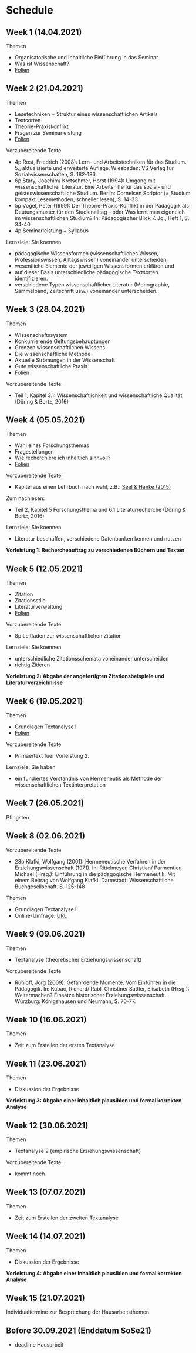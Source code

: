 # Schedule

## Week  1 (14.04.2021)

Themen
- Organisatorische und inhaltliche Einführung in das Seminar
- Was ist Wissenschaft? 
- [Folien](https://jobschepens.github.io/textanalyse/folien/week1.pptx)


## Week  2 (21.04.2021)

Themen
- Lesetechniken + Struktur eines wissenschaftlichen Artikels 
- Textsorten
- Theorie-Praxiskonflikt
- Fragen zur Seminarleistung
- [Folien](https://jobschepens.github.io/textanalyse/folien/week2.pptx)

Vorzubereitende Texte
- 4p Rost, Friedrich (2008): Lern- und Arbeitstechniken für das Studium. 5., aktualisierte und erweiterte Auflage. Wiesbaden: VS Verlag für Sozialwissenschaften, S. 182-186. 
- 6p Stary, Joachim/ Kretschmer, Horst (1994): Umgang mit wissenschaftlicher Literatur. Eine Arbeitshilfe für das sozial- und geisteswissenschaftliche Studium. Berlin: Cornelsen Scriptor (= Studium kompakt Lesemethoden, schneller lesen), S. 14-33.
- 5p Vogel, Peter (1999): Der Theorie-Praxis-Konflikt in der Pädagogik als Deutungsmuster für den Studienalltag – oder Was lernt man eigentlich im wissenschaftlichen Studium? In: Pädagogischer Blick 7. Jg., Heft 1, S. 34-40
- 4p Seminarleistung + Syllabus

Lernziele: Sie koennen
- pädagogische Wissensformen (wissenschaftliches Wissen, Professionswissen, Alltagswissen) voneinander unterscheiden,
- wesentliche Elemente der jeweiligen Wissensformen erklären und 
- auf dieser Basis unterschiedliche pädagogische Textsorten identifizieren.
- verschiedene Typen wissenschaftlicher Literatur (Monographie, Sammelband, Zeitschrift usw.) voneinander unterscheiden.



## Week  3 (28.04.2021)

Themen
- Wissenschaftssystem
- Konkurrierende Geltungsbehauptungen
- Grenzen wissenschaftlichen Wissens
- Die wissenschaftliche Methode 
- Aktuelle Strömungen in der Wissenschaft
- Gute wissenschaftliche Praxis
- [Folien](https://jobschepens.github.io/textanalyse/folien/week3.pptx)

Vorzubereitende Texte:
- Teil 1, Kapitel 3.1: Wissenschaftlichkeit und wissenschaftliche Qualität (Döring & Bortz, 2016)


## Week  4 (05.05.2021)

Themen
- Wahl eines Forschungsthemas
- Fragestellungen
- Wie recherchiere ich inhaltlich sinnvoll?
- [Folien](https://jobschepens.github.io/textanalyse/folien/week4.pptx)

Vorzubereitende Texte:
- Kapitel aus einen Lehrbuch nach wahl, z.B.: [Seel & Hanke (2015)](https://katalog.ub.tu-dortmund.de/id/ir01388a:ubd.lobid:TT050432640)

Zum nachlesen:
- Teil 2, Kapitel 5 Forschungsthema und 6.1 Literaturrecherche (Döring & Bortz, 2016)

Lernziele: Sie koennen
- Literatur beschaffen, verschiedene Datenbanken kennen und nutzen 

**Vorleistung 1: Rechercheauftrag zu verschiedenen Büchern und Texten**


## Week  5 (12.05.2021)

Themen
- Zitation
- Zitationsstile
- Literaturverwaltung
- [Folien](https://jobschepens.github.io/textanalyse/folien/week5.pptx)

Vorzubereitende Texte
- 8p Leitfaden zur wissenschaftlichen Zitation

Lernziele: Sie koennen
- unterschiedliche Zitationsschemata voneinander unterscheiden
- richtig Zitieren

**Vorleistung 2: Abgabe der angefertigten Zitationsbeispiele und Literaturverzeichnisse**


## Week  6 (19.05.2021)

Themen
- Grundlagen Textanalyse I
- [Folien](https://jobschepens.github.io/textanalyse/folien/week6.pptx)

Vorzubereitende Texte
- Primaertext fuer Vorleistung 2. 

Lernziele: Sie haben
- ein fundiertes Verständnis von Hermeneutik als Methode der wissenschaftlichen Textinterpretation


## Week  7 (26.05.2021)

Pfingsten


## Week  8 (02.06.2021)

Vorzubereitende Texte
- 23p Klafki, Wolfgang (2001): Hermeneutische Verfahren in der Erziehungswissenschaft (1971). In: Rittelmeyer, Christian/ Parmentier, Michael (Hrsg.): Einführung in die pädagogische Hermeneutik. Mit einem Beitrag von Wolfgang Klafki. Darmstadt: Wissenschaftliche Buchgesellschaft. S. 125-148

Themen
- Grundlagen Textanalyse II
- Online-Umfrage: [URL](https://evaluation.tu-dortmund.de/evasys/online.php?pswd=UZMAE)


## Week  9 (09.06.2021)

Themen
- Textanalyse (theoretischer Erziehungswissenschaft)

Vorzubereitende Texte
- Ruhloff, Jörg (2009). Gefährdende Momente. Vom Einführen in die Pädagogik. In: Kubac, Richard/ Rabl, Christine/ Sattler, Elisabeth (Hrsg.): Weitermachen? Einsätze historischer Erziehungswissenschaft. Würzburg: Königshausen und Neumann, S. 70-77. 


## Week 10 (16.06.2021)

Themen
- Zeit zum Erstellen der ersten Textanalyse


## Week 11 (23.06.2021)

Themen
- Diskussion der Ergebnisse

**Vorleistung 3: Abgabe einer inhaltlich plausiblen und formal korrekten Analyse**


## Week 12 (30.06.2021)

Themen
- Textanalyse 2 (empirische Erziehungswissenschaft)

Vorzubereitende Texte:
- kommt noch

## Week 13 (07.07.2021)

Themen
- Zeit zum Erstellen der zweiten Textanalyse


## Week 14 (14.07.2021)

Themen
- Diskussion der Ergebnisse

**Vorleistung 4: Abgabe einer inhaltlich plausiblen und formal korrekten Analyse**


## Week 15 (21.07.2021)

Individualtermine zur Besprechung der Hausarbeitsthemen


## Before 30.09.2021 (Enddatum SoSe21)

- deadline Hausarbeit




